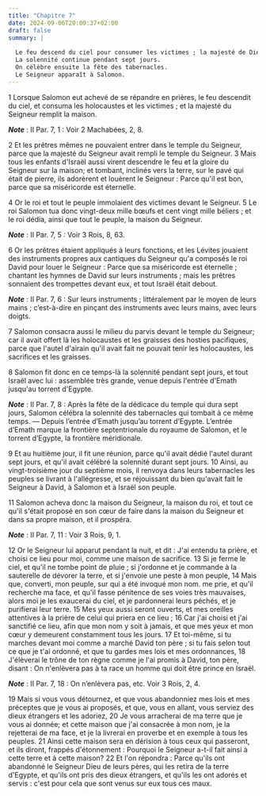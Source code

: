 ```yaml
---
title: "Chapitre 7"
date: 2024-09-06T20:00:37+02:00
draft: false
summary: |
  
  Le feu descend du ciel pour consumer les victimes ; la majesté de Dieu remplit le temple.
  La solennité continue pendant sept jours.
  On célèbre ensuite la fête des tabernacles.
  Le Seigneur apparaît à Salomon.
---
```



1 Lorsque Salomon eut achevé de se répandre en prières, le feu descendit du ciel, et consuma les holocaustes et les victimes ; et la majesté du Seigneur remplit la maison.

***Note*** :  II Par. 7, 1 : Voir 2 Machabées, 2, 8.

2 Et les prêtres mêmes ne pouvaient entrer dans le temple du Seigneur, parce que la majesté du Seigneur avait rempli le temple du Seigneur. 3 Mais tous les enfants d'Israël aussi virent descendre le feu et la gloire du Seigneur sur la maison; et tombant, inclinés vers la terre, sur le pavé qui était de pierre, ils adorèrent et louèrent le Seigneur : Parce qu'il est bon, parce que sa miséricorde est éternelle.


4 Or le roi et tout le peuple immolaient des victimes devant le Seigneur. 5 Le roi Salomon tua donc vingt-deux mille bœufs et cent vingt mille béliers ; et le roi dédia, ainsi que tout le peuple, la maison du Seigneur.

***Note*** :  II Par. 7, 5 : Voir 3 Rois, 8, 63.

6 Or les prêtres étaient appliqués à leurs fonctions, et les Lévites jouaient des instruments propres aux cantiques du Seigneur qu'a composés le roi David pour louer le Seigneur : Parce que sa miséricorde est éternelle ; chantant les hymnes de David sur leurs instruments ; mais les prêtres sonnaient des trompettes devant eux, et tout Israël était debout.

***Note*** :  II Par. 7, 6 : Sur leurs instruments ; littéralement par le moyen de leurs mains ; c’est-à-dire en pinçant des instruments avec leurs mains, avec leurs doigts.

7 Salomon consacra aussi le milieu du parvis devant le temple du Seigneur; car il avait offert là les holocaustes et les graisses des hosties pacifiques, parce que l'autel d'airain qu'il avait fait ne pouvait tenir les holocaustes, les sacrifices et les graisses.


8 Salomon fit donc en ce temps-là la solennité pendant sept jours, et tout Israël avec lui : assemblée très grande, venue depuis l'entrée d'Emath jusqu'au torrent d'Egypte.

***Note*** :  II Par. 7, 8 : Après la fête de la dédicace du temple qui dura sept jours, Salomon célébra la solennité des tabernacles qui tombait à ce même temps. ― Depuis l’entrée d’Emath jusqu’au torrent d’Egypte. L’entrée d’Emath marque la frontière septentrionale du royaume de Salomon, et le torrent d’Egypte, la frontière méridionale.

9 Et au huitième jour, il fit une réunion, parce qu'il avait dédié l'autel durant sept jours, et qu'il avait célébré la solennité durant sept jours. 10 Ainsi, au vingt-troisième jour du septième mois, il renvoya dans leurs tabernacles les peuples se livrant à l'allégresse, et se réjouissant du bien qu'avait fait le Seigneur à David, à Salomon et à Israël son peuple.


11 Salomon acheva donc la maison du Seigneur, la maison du roi, et tout ce qu'il s'était proposé en son cœur de faire dans la maison du Seigneur et dans sa propre maison, et il prospéra.

***Note*** :  II Par. 7, 11 : Voir 3 Rois, 9, 1.

12 Or le Seigneur lui apparut pendant la nuit, et dit : J'ai entendu ta prière, et choisi ce lieu pour moi, comme une maison de sacrifice. 13 Si je ferme le ciel, et qu'il ne tombe point de pluie ; si j'ordonne et je commande à la sauterelle de dévorer la terre, et si j'envoie une peste à mon peuple, 14 Mais que, converti, mon peuple, sur qui a été invoqué mon nom. me prie, et qu'il recherche ma face, et qu'il fasse pénitence de ses voies très mauvaises, alors moi je les exaucerai du ciel, et je pardonnerai leurs péchés, et je purifierai leur terre. 15 Mes yeux aussi seront ouverts, et mes oreilles attentives à la prière de celui qui priera en ce lieu ; 16 Car j'ai choisi et j'ai sanctifié ce lieu, afin que mon nom y soit à jamais, et que mes yeux et mon cœur y demeurent constamment tous les jours. 17 Et toi-même, si tu marches devant moi comme a marché David ton père ; si tu fais selon tout ce que je t'ai ordonné, et que tu gardes mes lois et mes ordonnances, 18 J'élèverai le trône de ton règne comme je l'ai
promis à David, ton père, disant : On n'enlèvera pas à ta race un homme qui doit être prince en Israël.

***Note*** :  II Par. 7, 18 : On n’enlèvera pas, etc. Voir 3 Rois, 2, 4.

19 Mais si vous vous détournez, et que vous abandonniez mes lois et mes préceptes que je vous ai proposés, et que, vous en allant, vous serviez des dieux étrangers et les adoriez, 20 Je vous arracherai de ma terre que je vous ai donnée; et cette maison que j'ai consacrée à mon nom, je la rejetterai de ma face, et je la livrerai en proverbe et en exemple à tous les peuples. 21 Ainsi cette maison sera en dérision à tous ceux qui passeront, et ils diront, frappés d'étonnement : Pourquoi le Seigneur a-t-il fait ainsi à cette terre et à cette maison? 22 Et l'on répondra : Parce qu'ils ont abandonné le Seigneur Dieu de leurs pères, qui les retira de la terre d'Egypte, et qu'ils ont pris des dieux étrangers, et qu'ils les ont adorés et servis : c'est pour cela que sont venus sur eux tous ces maux.

